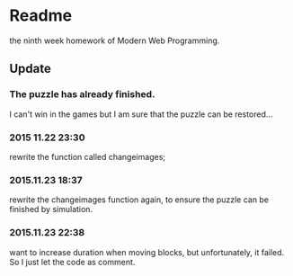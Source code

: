 # Readme
  the ninth week homework of Modern Web Programming.
## Update
### The puzzle has already finished.
I can't win in the games but I am sure that the puzzle can be restored...
### 2015 11.22 23:30
rewrite the function called changeimages;
### 2015.11.23 18:37
rewrite the changeimages function again, to ensure the puzzle can be finished by simulation.
### 2015.11.23 22:38
want to increase duration when moving blocks, but unfortunately, it failed. So I just let the code as comment.
